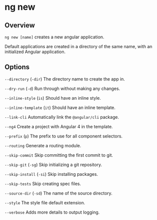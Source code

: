 <!-- Links in /docs/documentation should NOT have `.md` at the end, because they end up in our wiki at release. -->

# ng new

## Overview
`ng new [name]` creates a new angular application.

Default applications are created in a directory of the same name, with an initialized Angular application.

## Options
`--directory` (`-dir`) The directory name to create the app in.

`--dry-run` (`-d`) Run through without making any changes.

`--inline-style` (`is`) Should have an inline style.

`--inline-template` (`it`) Should have an inline template.

`--link-cli` Automatically link the `@angular/cli` package.

`--ng4` Create a project with Angular 4 in the template.

`--prefix` (`p`) The prefix to use for all component selectors.

`--routing` Generate a routing module.

`--skip-commit` Skip committing the first commit to git.

`--skip-git` (`-sg`) Skip initializing a git repository.

`--skip-install` (`-si`) Skip installing packages.

`--skip-tests` Skip creating spec files.

`--source-dir` (`-sd`) The name of the source directory.

`--style` The style file default extension.

`--verbose` Adds more details to output logging.
